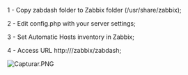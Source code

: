 

1 - Copy zabdash folder to Zabbix folder (/usr/share/zabbix);

2 - Edit config.php with your server settings;

3 - Set Automatic Hosts inventory in Zabbix;

4 - Access URL http://<your zabbix server>/zabbix/zabdash;

<img src="/zabdash/blob/master/Capturar.PNG?raw=true" alt="Capturar.PNG">
